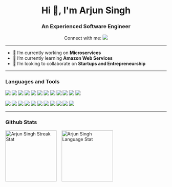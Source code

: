 <h1 align="center">Hi 👋, I'm Arjun Singh</h1>
<h3 align="center">An Experienced Software Engineer</h3>

<div align="center">Connect with me: <a href="https://linkedin.com/in/mearjunsingh/"><img src="https://img.shields.io/badge/mearjunsingh-0077B5?logo=linkedin"></a></div>

---

- 🔭 I’m currently working on **Microservices**
- 🌱 I’m currently learning **Amazon Web Services**
- 👯 I’m looking to collaborate on **Startups and Entrepreneurship**

---

### Languages and Tools

![](https://img.shields.io/badge/Python-3776AB?style=for-the-badge&logo=python&logoColor=fff)
![](https://img.shields.io/badge/Django-092E20?style=for-the-badge&logo=django&logoColor=fff)
![](https://img.shields.io/badge/Django%20Rest%20Framework-A30000?style=for-the-badge&logo=fastapi&logoColor=fff)
![](https://img.shields.io/badge/PostgreSQL-4169E1?style=for-the-badge&logo=postgresql&logoColor=fff)
![](https://img.shields.io/badge/NumPy-013243?style=for-the-badge&logo=numpy&logoColor=fff)
![](https://img.shields.io/badge/Pandas-150458?style=for-the-badge&logo=pandas&logoColor=fff)
![](https://img.shields.io/badge/Redis-FF4438?style=for-the-badge&logo=redis&logoColor=fff)
![](https://img.shields.io/badge/Celery-37814A?style=for-the-badge&logo=celery&logoColor=fff)
![](https://img.shields.io/badge/HTML-E34F26?style=for-the-badge&logo=html5&logoColor=fff)
![](https://img.shields.io/badge/CSS-1572B6?style=for-the-badge&logo=css3&logoColor=fff)
![](https://img.shields.io/badge/JavaScript-F7DF1E?style=for-the-badge&logo=javascript&logoColor=222)
![](https://img.shields.io/badge/Bootstrap-7952B3?style=for-the-badge&logo=bootstrap&logoColor=fff)

![](https://img.shields.io/badge/Linux-FCC624?style=for-the-badge&logo=linux&logoColor=222)
![](https://img.shields.io/badge/Docker-2496ED?style=for-the-badge&logo=docker&logoColor=fff)
![](https://img.shields.io/badge/Nginx-009639?style=for-the-badge&logo=nginx&logoColor=fff)
![](https://img.shields.io/badge/Git-F05032?style=for-the-badge&logo=git&logoColor=fff)
![](https://img.shields.io/badge/Sentry-362D59?style=for-the-badge&logo=sentry&logoColor=fff)
![](https://img.shields.io/badge/Portainer-13BEF9?style=for-the-badge&logo=portainer&logoColor=fff)
![](https://img.shields.io/badge/ELK-005571?style=for-the-badge&logo=elasticstack&logoColor=fff)
![](https://img.shields.io/badge/GitHub_Actions-2088FF?style=for-the-badge&logo=githubactions&logoColor=fff)
![](https://img.shields.io/badge/DigitalOcean-0080FF?style=for-the-badge&logo=digitalocean&logoColor=fff)
![](https://img.shields.io/badge/Cloudflare-F38020?style=for-the-badge&logo=cloudflare&logoColor=fff)
![](https://img.shields.io/badge/AWS-232F3E?style=for-the-badge&logo=amazonwebservices&logoColor=fff)

---

### Github Stats

<div>
  <img align="center" height="160em" src="https://github-readme-streak-stats.herokuapp.com/?user=mearjunsingh&theme=tokyonight&mode=weekly" alt="Arjun Singh Streak Stat" />
  &nbsp;&nbsp;
  <img align="center" height="160em" src="https://github-readme-stats.vercel.app/api/top-langs?username=mearjunsingh&layout=compact&theme=tokyonight" alt="Arjun Singh Language Stat" />
</div>
